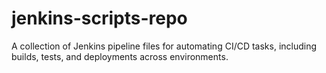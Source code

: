 # jenkins-scripts-repo
A collection of Jenkins pipeline files for automating CI/CD tasks, including builds, tests, and deployments across environments.
